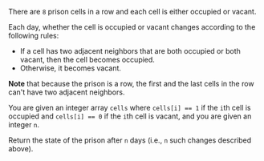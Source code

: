 There are `8` prison cells in a row and each cell is either occupied or vacant.

Each day, whether the cell is occupied or vacant changes according to the following rules:

- If a cell has two adjacent neighbors that are both occupied or both vacant, then the cell becomes occupied.
- Otherwise, it becomes vacant.

**Note** that because the prison is a row, the first and the last cells in the row can't have two adjacent neighbors.

You are given an integer array `cells` where `cells[i] == 1` if the `i`th cell is occupied and `cells[i] == 0` if the `i`th cell is vacant, and you are given an integer `n`.

Return the state of the prison after `n` days (i.e., `n` such changes described above).